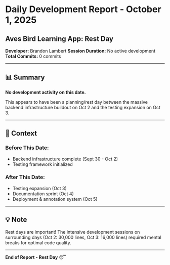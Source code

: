 # Daily Development Report - October 1, 2025
## Aves Bird Learning App: Rest Day

**Developer:** Brandon Lambert
**Session Duration:** No active development
**Total Commits:** 0 commits

---

## 📊 Summary

**No development activity on this date.**

This appears to have been a planning/rest day between the massive backend infrastructure buildout on Oct 2 and the testing expansion on Oct 3.

---

## 🎯 Context

### **Before This Date:**
- Backend infrastructure complete (Sept 30 - Oct 2)
- Testing framework initialized

### **After This Date:**
- Testing expansion (Oct 3)
- Documentation sprint (Oct 4)
- Deployment & annotation system (Oct 5)

---

## 💡 Note

Rest days are important! The intensive development sessions on surrounding days (Oct 2: 30,000 lines, Oct 3: 16,000 lines) required mental breaks for optimal code quality.

---

**End of Report - Rest Day** 😴
